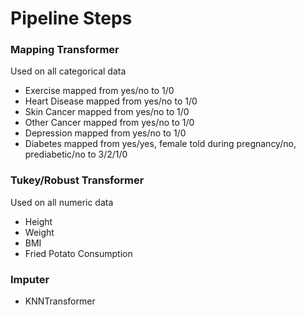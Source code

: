 # Pipeline Steps

### Mapping Transformer
Used on all categorical data
- Exercise mapped from yes/no to 1/0
- Heart Disease mapped from yes/no to 1/0
- Skin Cancer mapped from yes/no to 1/0
- Other Cancer mapped from yes/no to 1/0
- Depression mapped from yes/no to 1/0
- Diabetes mapped from yes/yes, female told during pregnancy/no, prediabetic/no to 3/2/1/0

### Tukey/Robust Transformer
 Used on all numeric data
 - Height
 - Weight
 - BMI
 - Fried Potato Consumption

### Imputer
- KNNTransformer

